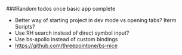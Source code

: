###Random todos once basic app complete

* Better way of starting project in dev mode vs opening tabs? Iterm Scripts?
* Use RH search instead of direct symbol input?
* Use bs-apollo instead of custom bindings
* https://github.com/threepointone/bs-nice
